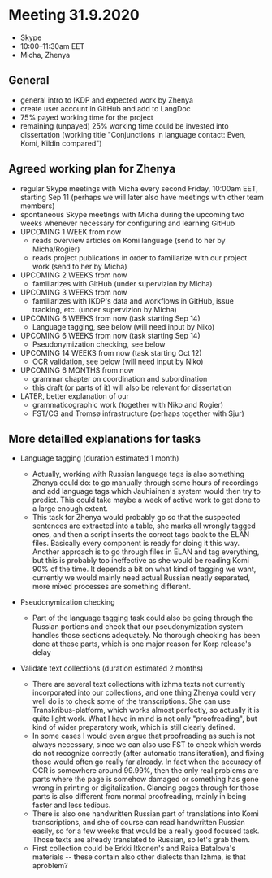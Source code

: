 # Meeting 31.9.2020
* Skype
* 10:00–11:30am EET
* Micha, Zhenya

## General
- general intro to IKDP and expected work by Zhenya
- create user account in GitHub and add to LangDoc
- 75% payed working time for the project
- remaining (unpayed) 25% working time could be invested into dissertation (working title "Conjunctions in language contact: Even, Komi, Kildin compared")

## Agreed working plan for Zhenya
- regular Skype meetings with Micha every second Friday, 10:00am EET, starting Sep 11 (perhaps we will later also have meetings with other team members)
- spontaneous Skype meetings with Micha during the upcoming two weeks whenever necessary for configuring and learning GitHub 
- UPCOMING 1 WEEK from now
  - reads overview articles on Komi language (send to her by Micha/Rogier)
  - reads project publications in order to familiarize with our project work (send to her by Micha)
- UPCOMING 2 WEEKS from now
  - familiarizes with GitHub (under supervizion by Micha)
- UPCOMING 3 WEEKS from now
  - familiarizes with IKDP's data and workflows in GitHub, issue tracking, etc. (under supervizion by Micha)
- UPCOMING 6 WEEKS from now (task starting Sep 14)
  - Language tagging, see below (will need input by Niko)
- UPCOMING 6 WEEKS from now (task starting Sep 14)
  - Pseudonymization checking, see below
- UPCOMING 14 WEEKS from now (task starting Oct 12)
  - OCR validation, see below (will need input by Niko)
- UPCOMING 6 MONTHS from now 
  - grammar chapter on coordination and subordination
  - this draft (or parts of it) will also be relevant for dissertation
- LATER, better explanation of our
  - grammaticographic work (together with Niko and Rogier)
  - FST/CG and Tromsø infrastructure (perhaps together with Sjur)
  
## More detailled explanations for tasks
- Language tagging (duration estimated 1 month)
  - Actually, working with Russian language tags is also something Zhenya could do: to go manually through some hours of recordings and add language tags which Jauhiainen's system would then try to predict. This could take maybe a week of active work to get done to a large enough extent. 
  - This task for Zhenya would probably go so that the suspected sentences are extracted into a table, she marks all wrongly tagged ones, and then a script inserts the correct tags back to the ELAN files. Basically every component is ready for doing it this way. Another approach is to go through files in ELAN and tag everything, but this is probably too ineffective as she would be reading Komi 90% of the time. It depends a bit on what kind of tagging we want, currently we would mainly need actual Russian neatly separated, more mixed processes are something different. 
- Pseudonymization checking
  - Part of the language tagging task could also be going through the Russian portions and check that our pseudonymization system handles those sections adequately. No thorough checking has been done at these parts, which is one major reason for Korp release's delay

- Validate text collections (duration estimated 2 months)
  - There are several text collections with izhma texts not currently incorporated into our collections, and one thing Zhenya could very well do is to check some of the transcriptions. She can use Transkribus-platform, which works almost perfectly, so actually it is quite light work. What I have in mind is not only "proofreading", but kind of wider preparatory work, which is still clearly defined.
  - In some cases I would even argue that proofreading as such is not always necessary, since we can also use FST to check which words do not recognize correctly (after automatic transliteration), and fixing those would often go really far already. In fact when the accuracy of OCR is somewhere around 99.99%, then the only real problems are parts where the page is somehow damaged or something has gone wrong in printing or digitalization. Glancing pages through for those parts is also different from normal proofreading, mainly in being faster and less tedious.
  - There is also one handwritten Russian part of translations into Komi transcriptions, and she of course can read handwritten Russian easily, so for a few weeks that would be a really good focused task. Those texts are already translated to Russian, so let's grab them.
  - First collection could be Erkki Itkonen's and Raisa Batalova's materials -- these contain also other dialects than Izhma, is that aproblem?
  
